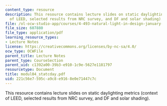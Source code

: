 ```yaml
---
content_type: resource
description: This resource contains lecture slides on static daylighting metrics (context
  of LEED, selected results from NRC survey, and DF and solar shading).
file: /ol-ocw-studio-app/courses/4-493-natural-light-in-design-january-iap-2006/221c56e7595ca9c8e9168e0e71447c7c_modul04_statcday.pdf
file_size: 607880
file_type: application/pdf
learning_resource_types:
- Lecture Notes
license: https://creativecommons.org/licenses/by-nc-sa/4.0/
ocw_type: OCWFile
parent_title: Lecture Notes
parent_type: CourseSection
parent_uid: c1392a00-39b3-e910-1c9e-5627e1181797
resourcetype: Document
title: modul04_statcday.pdf
uid: 221c56e7-595c-a9c8-e916-8e0e71447c7c
---
```

This resource contains lecture slides on static daylighting metrics (context of LEED, selected results from NRC survey, and DF and solar shading).